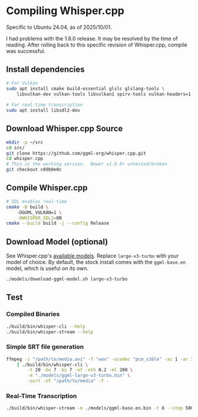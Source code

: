 # Compiling Whisper.cpp
Specific to Ubuntu 24.04, as of 2025/10/01.

I had problems with the 1.8.0 release.  It may be resolved by the time of reading.  After rolling back to this specific revision of Whisper.cpp, compile was successful.

## Install dependencies
```sh
# For Vulkan
sudo apt install cmake build-essential glslc glslang-tools \
    libvulkan-dev vulkan-tools libvulkan1 spirv-tools vulkan-headers=1.3.275*
    
# For real-time transcription
sudo apt install libsdl2-dev
```

## Download Whisper.cpp Source
```sh
mkdir -p ~/src
cd src/
git clone https://github.com/ggml-org/whisper.cpp.git
cd whisper.cpp
# This is the working version.  Newer v1.8.0+ untested/broken
git checkout c09b0e0c
```

## Compile Whisper.cpp
```sh
# SDL enables real-time
cmake -B build \ 
    -DGGML_VULKAN=1 \
	-DWHISPER_SDL2=ON
cmake --build build -j --config Release
```

## Download Model (optional)
See Whisper.cpp's [available models](https://github.com/ggml-org/whisper.cpp/blob/master/README.md#more-audio-samples).  Replace `large-v3-turbo` with your model of choice.  By default, the stock install comes with the `ggml-base.en` model, which is useful on its own.

```sh
./models/download-ggml-model.sh large-v3-turbo
```


## Test
### Compiled Binaries
```sh
./build/bin/whisper-cli --help
./build/bin/whisper-stream --help
```

### Simple SRT file generation
```sh
ffmpeg -i "/path/to/media.avi" -f "wav" -acodec "pcm_s16le" -ac 1 -ar 16000 - \
	| ./build/bin/whisper-cli \
		-t 20 -bo 7 -bs 7 -nf -nth 0.2 -ml 200 \
		-m "./models/ggml-large-v3-turbo.bin" \
		-osrt -of "/path/to/media" -f -
```

### Real-Time Transcription
```sh
./build/bin/whisper-stream -m ./models/ggml-base.en.bin -t 6 --step 500 --length 5000
```

